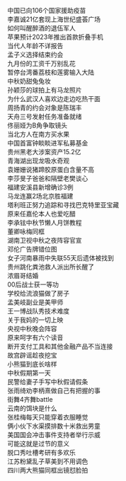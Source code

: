 中国已向106个国家援助疫苗  
李嘉诚21亿套现上海世纪盛荟广场  
如何叫醒醉酒的退伍军人  
苹果预计2023年推出首款折叠手机  
当代人年龄不详报告  
孟子义选择结束约会  
九月份的工资千万别乱花  
暂停台湾番荔枝和莲雾输入大陆  
中秋奶甜兔兔妆  
孙颖莎的球拍上有马龙照片  
为什么武汉人喜欢边走边吃热干面  
周扬青的约会对象是陈瑞丰  
天舟三号发射任务准备就绪  
佟丽娅为B角争取镜头  
当北方人在南方买水果  
中国首富钟睒睒进军私募基金  
贵州黑老大涉案资产15.2亿  
青海湖出现龙吸水奇观  
袁姗姗说猪蹄胶原蛋白含量不高  
李莎旻子爸爸和隔壁老樊谈心  
福建安溪县新增确诊3例  
马龙连赢2场北京胜福建  
塔利班正努力追踪和寻找巴克特里亚宝藏  
原来任嘉伦本人也爱吃醋  
李承铉中秋节懒人月饼教程  
董卿咏梅同框  
湖南卫视中秋之夜阵容官宣  
邓伦广告牌错位图  
女子河南暴雨中失联55天后遗体被找到  
贵州跳化粪池救人派出所长醒了  
浓眉哥结婚  
00后战士获一等功  
学校给流浪猫做了房子  
孟美岐副业是美甲师  
王一博战队秀技术难度  
关于我妈的一切上映  
央视中秋晚会阵容  
原来呵字有六个读音  
断开支付工具和其他金融产品不当连接  
故宫辟谣趁夜挖宝  
小熊猫到底长啥样  
中秋假期第一天  
民警给妻子手写中秋假请假条  
张雨绮劝李柄熹做自己有把握的事  
街舞4齐舞battle  
云南的饵块是什么  
张桂梅每天只能穿着衣服睡觉  
俩小伙下水渠摸排数十米救出男童  
美国国会冲击事件支持者举行示威  
可能这就是过节的意义  
脱口秀吐槽考研有多欢乐  
江苏粉黛乱子草美到不用调色  
四川两大熊猫同框出镜怼脸拍  
